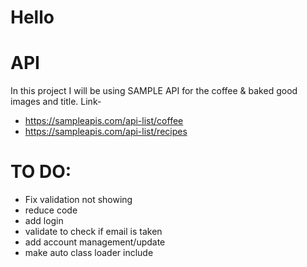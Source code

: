 # Hello

# API

In this project I will be using SAMPLE API for the coffee & baked good images and title.
Link-

- https://sampleapis.com/api-list/coffee
- https://sampleapis.com/api-list/recipes

# TO DO:

- Fix validation not showing
- reduce code
- add login
- validate to check if email is taken
- add account management/update
- make auto class loader include
